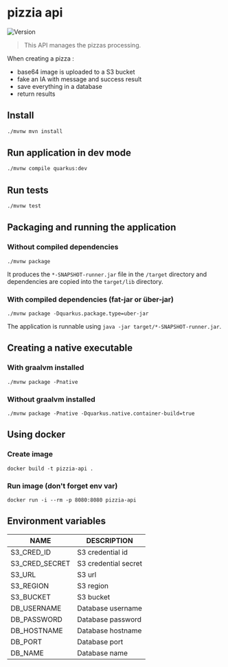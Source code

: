 # pizzia api
![Version](https://img.shields.io/badge/version-0.0.1-blue.svg?cacheSeconds=2592000)

> This API manages the pizzas processing.

When creating a pizza :
- base64 image is uploaded to a S3 bucket
- fake an IA with message and success result
- save everything in a database
- return results

## Install

```sh
./mvnw mvn install
```

## Run application in dev mode

```sh
./mvnw compile quarkus:dev
```

## Run tests

```sh
./mvnw test
```

## Packaging and running the application

### Without compiled dependencies

```shell script
./mvnw package
```

It produces the `*-SNAPSHOT-runner.jar` file in the `/target` directory and dependencies are copied into the `target/lib` directory.

### With compiled dependencies (fat-jar or über-jar)

```shell script
./mvnw package -Dquarkus.package.type=uber-jar
```

The application is runnable using `java -jar target/*-SNAPSHOT-runner.jar`.

## Creating a native executable

### With graalvm installed

```shell script
./mvnw package -Pnative
```
### Without graalvm installed

```shell script
./mvnw package -Pnative -Dquarkus.native.container-build=true
```

## Using docker

### Create image

```shell script
docker build -t pizzia-api .
```
### Run image (don't forget env var)

```shell script
docker run -i --rm -p 8080:8080 pizzia-api
```

## Environment variables

| NAME           | DESCRIPTION          |
|----------------|----------------------|
| S3_CRED_ID     | S3 credential id     |
| S3_CRED_SECRET | S3 credential secret |
| S3_URL         | S3 url               |
| S3_REGION      | S3 region            |
| S3_BUCKET      | S3 bucket            |
| DB_USERNAME    | Database username    |
| DB_PASSWORD    | Database password    |
| DB_HOSTNAME    | Database hostname    |
| DB_PORT        | Database port        |
| DB_NAME        | Database name        |